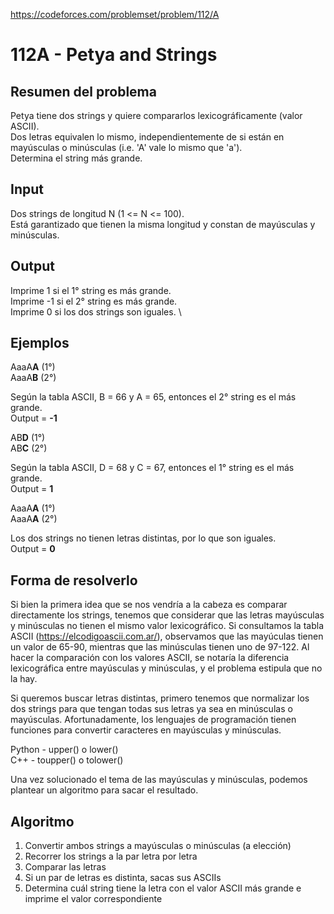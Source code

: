 https://codeforces.com/problemset/problem/112/A

# 112A - Petya and Strings

## Resumen del problema
Petya tiene dos strings y quiere compararlos lexicográficamente (valor ASCII). \
Dos letras equivalen lo mismo, independientemente de si están en mayúsculas o minúsculas (i.e. 'A' vale lo mismo que 'a'). \
Determina el string más grande.

## Input
Dos strings de longitud N (1 <= N <= 100). \
Está garantizado que tienen la misma longitud y constan de mayúsculas y minúsculas.

## Output
Imprime 1 si el 1° string es más grande. \
Imprime -1 si el 2° string es más grande. \
Imprime 0 si los dos strings son iguales. \

## Ejemplos
AaaA**A** (1°) \
AaaA**B** (2°)

Según la tabla ASCII, B = 66 y A = 65, entonces el 2° string es el más grande. \
Output = **-1**

AB**D** (1°) \
AB**C** (2°)

Según la tabla ASCII, D = 68 y C = 67, entonces el 1° string es el más grande. \
Output = **1**

AaaA**A** (1°) \
AaaA**A** (2°)

Los dos strings no tienen letras distintas, por lo que son iguales. \
Output = **0**

## Forma de resolverlo
Si bien la primera idea que se nos vendría a la cabeza es comparar directamente los strings, tenemos que considerar que las letras mayúsculas y minúsculas no tienen el mismo valor lexicográfico. Si consultamos la tabla ASCII (https://elcodigoascii.com.ar/), observamos que las mayúculas tienen un valor de 65-90, mientras que las minúsculas tienen uno de 97-122. Al hacer la comparación con los valores ASCII, se notaría la diferencia lexicográfica entre mayúsculas y minúsculas, y el problema estipula que no la hay. 

Si queremos buscar letras distintas, primero tenemos que normalizar los dos strings para que tengan todas sus letras ya sea en minúsculas o mayúsculas. Afortunadamente, los lenguajes de programación tienen funciones para convertir caracteres en mayúsculas y minúsculas.

Python - upper() o lower() \
C++ - toupper() o tolower()

Una vez solucionado el tema de las mayúsculas y minúsculas, podemos plantear un algoritmo para sacar el resultado.

## Algoritmo
1) Convertir ambos strings a mayúsculas o minúsculas (a elección)
2) Recorrer los strings a la par letra por letra
3) Comparar las letras
4) Si un par de letras es distinta, sacas sus ASCIIs
5) Determina cuál string tiene la letra con el valor ASCII más grande e imprime el valor correspondiente
